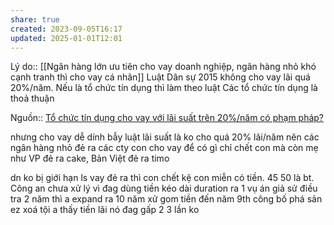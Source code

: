```yaml
---
share: true
created: 2023-09-05T16:17
updated: 2025-01-01T12:01
---
```

Lý do:: [[Ngân hàng lớn ưu tiên cho vay doanh nghiệp, ngân hàng nhỏ khó cạnh tranh thì cho vay cá nhân]]
Luật Dân sự 2015 không cho vay lãi quá 20%/năm. Nếu là tổ chức tín dụng thì làm theo luật Các tổ chức tín dụng là thoả thuận 

Nguồn:: [Tổ chức tín dụng cho vay với lãi suất trên 20%/năm có phạm pháp?](https://thuvienphapluat.vn/banan/tin-tuc/to-chuc-tin-dung-cho-vay-voi-lai-suat-tren-20nam-co-pham-phap-7696)

nhưng cho vay dễ dính bẫy luật lãi suất là ko cho quá 20% lãi/năm nên các ngân hàng nhỏ đẻ ra các cty con cho vay để có gì chỉ chết con mà còn mẹ
như VP đẻ ra cake, Bản Việt đẻ ra timo

dn ko bị giới hạn ls vay
đẻ ra thì con chết kệ con miễn có tiền. 45 50 là bt.
Công an chưa xử lý vì đag dùng tiền kéo dài duration ra
1 vụ án giả sử điều tra 2 năm
thì a expand ra 10 năm xử
gom tiền đến năm 9th công bố phá sản
ez xoá tội
a thấy tiền lãi nó đag gấp 2 3 lần ko
